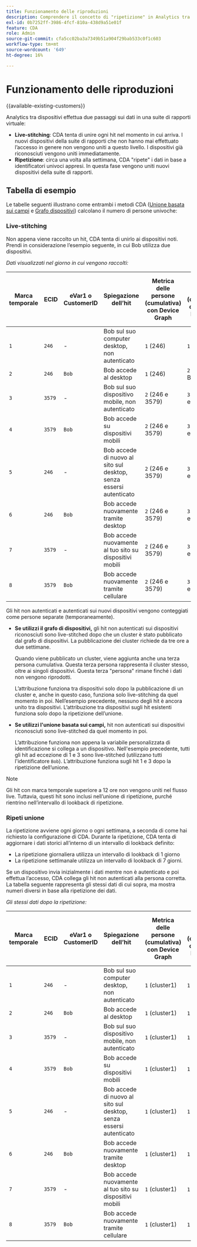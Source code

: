 ```yaml
---
title: Funzionamento delle riproduzioni
description: Comprendere il concetto di "ripetizione" in Analytics tra dispositivi
exl-id: 0b7252ff-3986-4fcf-810a-438d9a51e01f
feature: CDA
role: Admin
source-git-commit: cfa5cc02ba3a7349b51a904f29bab533c0f1c603
workflow-type: tm+mt
source-wordcount: '649'
ht-degree: 16%

---
```


# Funzionamento delle riproduzioni

{{available-existing-customers}}

Analytics tra dispositivi effettua due passaggi sui dati in una suite di rapporti virtuale:

* **Live-stitching**: CDA tenta di unire ogni hit nel momento in cui arriva. I nuovi dispositivi della suite di rapporti che non hanno mai effettuato l’accesso in genere non vengono uniti a questo livello. I dispositivi già riconosciuti vengono uniti immediatamente.
* **Ripetizione**: circa una volta alla settimana, CDA &quot;ripete&quot; i dati in base a identificatori univoci appresi. In questa fase vengono uniti nuovi dispositivi della suite di rapporti.

## Tabella di esempio

Le tabelle seguenti illustrano come entrambi i metodi CDA ([Unione basata sui campi](field-based-stitching.md) e [Grafo dispositivi](device-graph.md)) calcolano il numero di persone univoche:

### Live-stitching

Non appena viene raccolto un hit, CDA tenta di unirlo ai dispositivi noti. Prendi in considerazione l’esempio seguente, in cui Bob utilizza due dispositivi.

*Dati visualizzati nel giorno in cui vengono raccolti:*

| Marca temporale | ECID | eVar1 o CustomerID | Spiegazione dell’hit | Metrica delle persone (cumulativa) con Device Graph | Metrica delle persone (cumulativa) con unione basata sui campi |
| --- | --- | --- | --- | --- | --- |
| `1` | `246` | - | Bob sul suo computer desktop, non autenticato | `1` (246) | `1` (246) |
| `2` | `246` | `Bob` | Bob accede al desktop | `1` (246) | `2` (246 e Bob) |
| `3` | `3579` | - | Bob sul suo dispositivo mobile, non autenticato | `2` (246 e 3579) | `3` (246, Bob e 3579) |
| `4` | `3579` | `Bob` | Bob accede su dispositivi mobili | `2` (246 e 3579) | `3` (246, Bob e 3579) |
| `5` | `246` | - | Bob accede di nuovo al sito sul desktop, senza essersi autenticato | `2` (246 e 3579) | `3` (246, Bob e 3579) |
| `6` | `246` | `Bob` | Bob accede nuovamente tramite desktop | `2` (246 e 3579) | `3` (246, Bob e 3579) |
| `7` | `3579` | - | Bob accede nuovamente al tuo sito su dispositivi mobili | `2` (246 e 3579) | `3` (246, Bob e 3579) |
| `8` | `3579` | `Bob` | Bob accede nuovamente tramite cellulare | `2` (246 e 3579) | `3` (246, Bob e 3579) |

Gli hit non autenticati e autenticati sui nuovi dispositivi vengono conteggiati come persone separate (temporaneamente).

* **Se utilizzi il grafo di dispositivi,** gli hit non autenticati sui dispositivi riconosciuti sono live-stitched dopo che un cluster è stato pubblicato dal grafo di dispositivi. La pubblicazione dei cluster richiede da tre ore a due settimane.

  Quando viene pubblicato un cluster, viene aggiunta anche una terza persona cumulativa. Questa terza persona rappresenta il cluster stesso, oltre ai singoli dispositivi. Questa terza &quot;persona&quot; rimane finché i dati non vengono riprodotti.

  L’attribuzione funziona tra dispositivi solo dopo la pubblicazione di un cluster e, anche in questo caso, funziona solo live-stitching da quel momento in poi. Nell’esempio precedente, nessuno degli hit è ancora unito tra dispositivi. L’attribuzione tra dispositivi sugli hit esistenti funziona solo dopo la ripetizione dell’unione.
* **Se utilizzi l&#39;unione basata sui campi,** hit non autenticati sui dispositivi riconosciuti sono live-stitched da quel momento in poi.

  L’attribuzione funziona non appena la variabile personalizzata di identificazione si collega a un dispositivo. Nell&#39;esempio precedente, tutti gli hit ad eccezione di 1 e 3 sono live-stitched (utilizzano tutti l&#39;identificatore `Bob`). L’attribuzione funziona sugli hit 1 e 3 dopo la ripetizione dell’unione.

>[!NOTE]
>
>Gli hit con marca temporale superiore a 12 ore non vengono uniti nel flusso live. Tuttavia, questi hit sono inclusi nell’unione di ripetizione, purché rientrino nell’intervallo di lookback di ripetizione.

### Ripeti unione

La ripetizione avviene ogni giorno o ogni settimana, a seconda di come hai richiesto la configurazione di CDA. Durante la ripetizione, CDA tenta di aggiornare i dati storici all’interno di un intervallo di lookback definito:

* La ripetizione giornaliera utilizza un intervallo di lookback di 1 giorno
* La ripetizione settimanale utilizza un intervallo di lookback di 7 giorni.

Se un dispositivo invia inizialmente i dati mentre non è autenticato e poi effettua l’accesso, CDA collega gli hit non autenticati alla persona corretta. La tabella seguente rappresenta gli stessi dati di cui sopra, ma mostra numeri diversi in base alla ripetizione dei dati.

*Gli stessi dati dopo la ripetizione:*

| Marca temporale | ECID | eVar1 o CustomerID | Spiegazione dell’hit | Metrica delle persone (cumulativa) con Device Graph | Metrica delle persone (cumulativa) con unione basata sui campi |
| --- | --- | --- | --- | --- | --- |
| `1` | `246` | - | Bob sul suo computer desktop, non autenticato | `1` (cluster1) | `1` (Bob) |
| `2` | `246` | `Bob` | Bob accede al desktop | `1` (cluster1) | `1` (Bob) |
| `3` | `3579` | - | Bob sul suo dispositivo mobile, non autenticato | `1` (cluster1) | `1` (Bob) |
| `4` | `3579` | `Bob` | Bob accede su dispositivi mobili | `1` (cluster1) | `1` (Bob) |
| `5` | `246` | - | Bob accede di nuovo al sito sul desktop, senza essersi autenticato | `1` (cluster1) | `1` (Bob) |
| `6` | `246` | `Bob` | Bob accede nuovamente tramite desktop | `1` (cluster1) | `1` (Bob) |
| `7` | `3579` | - | Bob accede nuovamente al tuo sito su dispositivi mobili | `1` (cluster1) | `1` (Bob) |
| `8` | `3579` | `Bob` | Bob accede nuovamente tramite cellulare | `1` (cluster1) | `1` (Bob) |
